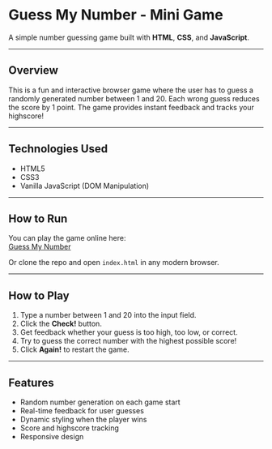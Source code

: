 # Guess My Number - Mini Game

A simple number guessing game built with **HTML**, **CSS**, and **JavaScript**.

---

## Overview

This is a fun and interactive browser game where the user has to guess a randomly generated number between 1 and 20. Each wrong guess reduces the score by 1 point. The game provides instant feedback and tracks your highscore!

---

## Technologies Used

- HTML5  
- CSS3  
- Vanilla JavaScript (DOM Manipulation)  

---

## How to Run

You can play the game online here:  
[Guess My Number](https://nikoladackovic.github.io/Guess-my-number-/)

Or clone the repo and open `index.html` in any modern browser.

---

## How to Play

1. Type a number between 1 and 20 into the input field.  
2. Click the **Check!** button.  
3. Get feedback whether your guess is too high, too low, or correct.  
4. Try to guess the correct number with the highest possible score!  
5. Click **Again!** to restart the game.  

---

## Features

- Random number generation on each game start  
- Real-time feedback for user guesses  
- Dynamic styling when the player wins  
- Score and highscore tracking  
- Responsive design  






